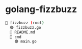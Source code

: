 # golang-fizzbuzz

```bash
📁 fizzbuzz (root)
  🟢 fizzbuzz.go
  📕 README.md
  📁 cmd
    🟢 main.go
```